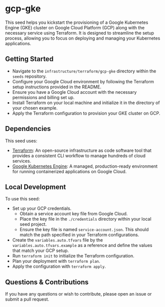 # gcp-gke

This seed helps you kickstart the provisioning of a Google Kubernetes Engine (GKE) cluster on Google Cloud Platform
(GCP) along with the necessary service using Terraform. It is designed to streamline the setup process, allowing you to
focus on deploying and managing your Kubernetes applications.

## Getting Started

- Navigate to the `infrastructure/terraform/gcp-gke` directory within the `seeds` repository.
- Configure your Google Cloud environment by following the Terraform setup instructions provided in the README.
- Ensure you have a Google Cloud account with the necessary permissions and billing set up.
- Install Terraform on your local machine and initialize it in the directory of your chosen example.
- Apply the Terraform configuration to provision your GKE cluster on GCP.

## Dependencies

This seed uses:

- [Terraform](https://www.terraform.io/): An open-source infrastructure as code software tool that provides a consistent
  CLI workflow to manage hundreds of cloud services.
- [Google Kubernetes Engine](https://cloud.google.com/kubernetes-engine?hl=en): A managed, production-ready environment
  for running containerized applications on Google Cloud.

## Local Development

To use this seed:

- Set up your GCP credentials.
  - Obtain a service account key file from Google Cloud.
  - Place the key file in the `./credentials` directory within your local seed project.
  - Ensure the key file is named `service-account.json`. This should match the path specified in your Terraform
    configurations.
- Create the `variables.auto.tfvars` file by the `variables.auto.tfvars.example` as a reference and define the values
  that match your GCP setup.
- Run `terraform init` to initialize the Terraform configuration.
- Plan your deployment with `terraform plan`.
- Apply the configuration with `terraform apply`.

## Questions & Contributions

If you have any questions or wish to contribute, please open an issue or submit a pull request.
